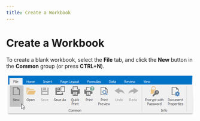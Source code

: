 ```yaml
---
title: Create a Workbook
---
```

# Create a Workbook
To create a blank workbook, select the **File** tab,  and click the **New** button in the **Common** group (or press **CTRL+N**).

![NewWorkbook](../../../images/Img21117.png)